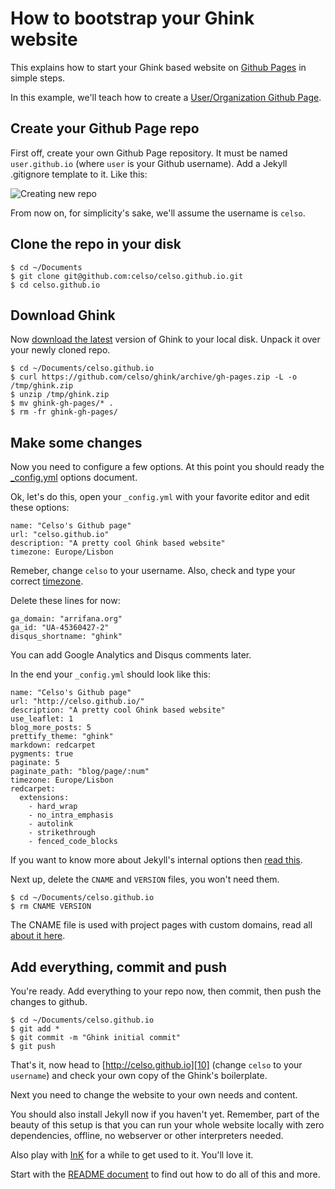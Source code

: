 How to bootstrap your Ghink website
===================================

This explains how to start your Ghink based website on [Github Pages][1] in simple steps.

In this example, we'll teach how to create a [User/Organization Github Page][3].


Create your Github Page repo
----------------------------

First off, create your own Github Page repository. It must be named `user.github.io` (where `user` is your Github username). Add a Jekyll .gitignore template to it. Like this:

![Creating new repo](https://raw.github.com/celso/ghink/gh-pages/assets/images/github_repo_create.png "Creating new repo")

From now on, for simplicity's sake, we'll assume the username is `celso`.

Clone the repo in your disk
---------------------------

```
$ cd ~/Documents
$ git clone git@github.com:celso/celso.github.io.git
$ cd celso.github.io
```

Download Ghink
--------------

Now [download the latest][2] version of Ghink to your local disk. Unpack it over your newly cloned repo.

```
$ cd ~/Documents/celso.github.io
$ curl https://github.com/celso/ghink/archive/gh-pages.zip -L -o /tmp/ghink.zip
$ unzip /tmp/ghink.zip
$ mv ghink-gh-pages/* .
$ rm -fr ghink-gh-pages/
```

Make some changes
-----------------

Now you need to configure a few options. At this point you should ready the [_config.yml][4] options document.

Ok, let's do this, open your `_config.yml` with your favorite editor and edit these options:

```
name: "Celso's Github page"
url: "celso.github.io"
description: "A pretty cool Ghink based website"
timezone: Europe/Lisbon
```

Remeber, change `celso` to your username. Also, check and type your correct [timezone][6].

Delete these lines for now:

```
ga_domain: "arrifana.org"
ga_id: "UA-45360427-2"
disqus_shortname: "ghink"
```

You can add Google Analytics and Disqus comments later.

In the end your `_config.yml` should look like this:

```
name: "Celso's Github page"
url: "http://celso.github.io/"
description: "A pretty cool Ghink based website"
use_leaflet: 1
blog_more_posts: 5
prettify_theme: "ghink"
markdown: redcarpet
pygments: true
paginate: 5
paginate_path: "blog/page/:num"
timezone: Europe/Lisbon
redcarpet:
  extensions:
    - hard_wrap
    - no_intra_emphasis
    - autolink
    - strikethrough
    - fenced_code_blocks
```

If you want to know more about Jekyll's internal options then [read this][5].

Next up, delete the `CNAME` and `VERSION` files, you won't need them.

```
$ cd ~/Documents/celso.github.io
$ rm CNAME VERSION
```

The CNAME file is used with project pages with custom domains, read all [about it here][7].

Add everything, commit and push
-------------------------------

You're ready. Add everything to your repo now, then commit, then push the changes to github.

```
$ cd ~/Documents/celso.github.io
$ git add *
$ git commit -m "Ghink initial commit"
$ git push
```

That's it, now head to [http://celso.github.io][10] (change `celso` to your `username`) and check your own copy of the Ghink's boilerplate.

Next you need to change the website to your own needs and content.

You should also install Jekyll now if you haven't yet. Remember, part of the beauty of this setup is that you can run your whole website locally with zero dependencies, offline, no webserver or other interpreters needed.

Also play with [InK][9] for a while to get used to it. You'll love it.

Start with the [README document][8] to find out how to do all of this and more.

 [1]:   http://pages.github.com/
 [2]:   https://github.com/celso/ghink/archive/gh-pages.zip
 [3]:   https://help.github.com/articles/user-organization-and-project-pages
 [4]:   https://github.com/celso/ghink/blob/gh-pages/_docs/CONFIG.md
 [5]:   http://jekyllrb.com/docs/configuration/
 [6]:   http://en.wikipedia.org/wiki/List_of_tz_database_time_zones
 [7]:   https://help.github.com/articles/setting-up-a-custom-domain-with-pages
 [8]:   https://github.com/celso/ghink/blob/gh-pages/README.md
 [9]:   http://ink.sapo.pt/
 [10]:  http://celso.github.io/
